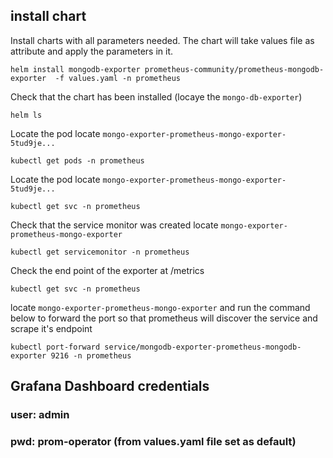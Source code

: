 ## install chart 
Install charts with all parameters needed. The chart will take values file as attribute and apply
the parameters in it.

```
helm install mongodb-exporter prometheus-community/prometheus-mongodb-exporter  -f values.yaml -n prometheus
```
Check that the chart has been installed (locaye the `mongo-db-exporter`) 
```
helm ls
```

Locate the pod locate  `mongo-exporter-prometheus-mongo-exporter-5tud9je...`


```
kubectl get pods -n prometheus
```

Locate the pod  locate `mongo-exporter-prometheus-mongo-exporter-5tud9je...`

```
kubectl get svc -n prometheus
```

Check that the service monitor was created locate `mongo-exporter-prometheus-mongo-exporter`
```
kubectl get servicemonitor -n prometheus
```

Check the end point of the exporter at /metrics
```
kubectl get svc -n prometheus
```
locate `mongo-exporter-prometheus-mongo-exporter`
and run the command below to forward the port so that prometheus will discover the service and
scrape it's endpoint
```
kubectl port-forward service/mongodb-exporter-prometheus-mongodb-exporter 9216 -n prometheus
``` 


## Grafana Dashboard credentials

### user: admin
### pwd: prom-operator (from values.yaml file set as default)

